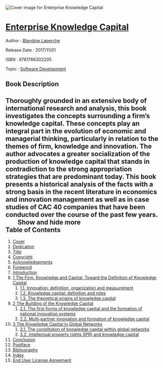 ![Cover image for Enterprise Knowledge Capital](https://imgdetail.ebookreading.net/cover/cover/software_development/EB9781786302205.jpg)

[Enterprise Knowledge Capital](https://ebookreading.net/view/book/Enterprise+Knowledge+Capital-EB9781786302205_1.html "Enterprise Knowledge Capital")
====================================================================================================================

Author : [Blandine Laperche](https://ebookreading.net/search/author/Blandine+Laperche)

Release Date : 2017/11/01

ISBN : 9781786302205

Topic : [Software Development](https://ebookreading.net/search/category/software-development)

Book Description
-----------------

 Thoroughly grounded in an extensive body of international research and analysis, this book investigates the concepts surrounding a firm’s knowledge capital. These concepts play an integral part in the evolution of economic and managerial thinking, particularly in relation to the themes of firm, knowledge and innovation.
The author advocates a greater socialization of the production of knowledge capital that stands in contradiction to the strong appropriation strategies that are predominant today. This book presents a historical analysis of the facts with a strong basis in the recent literature in economics and innovation management as well as in case studies of CAC 40 companies that have been conducted over the course of the past few years.
 
 
 
 
        Show and hide more                
Table of Contents
-----------------

1. [Cover](https://ebookreading.net/view/book/Enterprise+Knowledge+Capital-EB9781786302205_1.html)
1. [Dedication](https://ebookreading.net/view/book/Enterprise+Knowledge+Capital-EB9781786302205_3.html)
1. [Title](https://ebookreading.net/view/book/Enterprise+Knowledge+Capital-EB9781786302205_4.html)
1. [Copyright](https://ebookreading.net/view/book/Enterprise+Knowledge+Capital-EB9781786302205_5.html)
1. [Acknowledgements](https://ebookreading.net/view/book/Enterprise+Knowledge+Capital-EB9781786302205_6.html)
1. [Foreword](https://ebookreading.net/view/book/Enterprise+Knowledge+Capital-EB9781786302205_7.html)
1. [Introduction](https://ebookreading.net/view/book/Enterprise+Knowledge+Capital-EB9781786302205_8.html)
1. [1 The Firm, Knowledge and Capital: Toward the Definition of Knowledge Capital](https://ebookreading.net/view/book/Enterprise+Knowledge+Capital-EB9781786302205_9.html)
    1. [1.1. Innovation: definition, organization and measurement](https://ebookreading.net/view/book/Enterprise+Knowledge+Capital-EB9781786302205_9.html#sec1-1)
    1. [1.2. Knowledge capital: definition and roles](https://ebookreading.net/view/book/Enterprise+Knowledge+Capital-EB9781786302205_9.html#sec1-2)
    1. [1.3. The theoretical origins of knowledge capital](https://ebookreading.net/view/book/Enterprise+Knowledge+Capital-EB9781786302205_9.html#sec1-3)
1. [2 The Building of the Knowledge Capital](https://ebookreading.net/view/book/Enterprise+Knowledge+Capital-EB9781786302205_10.html)
    1. [2.1. The first forms of knowledge capital and the formation of national innovation systems](https://ebookreading.net/view/book/Enterprise+Knowledge+Capital-EB9781786302205_10.html#sec2-1)
    1. [2.2. Multi-partner innovation and formation of knowledge capital](https://ebookreading.net/view/book/Enterprise+Knowledge+Capital-EB9781786302205_10.html#sec2-2)
1. [3 The Knowledge Capital in Global Networks](https://ebookreading.net/view/book/Enterprise+Knowledge+Capital-EB9781786302205_11.html)
    1. [3.1. The constitution of knowledge capital within global networks](https://ebookreading.net/view/book/Enterprise+Knowledge+Capital-EB9781786302205_11.html#sec3-1)
    1. [3.2. Intellectual property rights (IPR) and knowledge capital](https://ebookreading.net/view/book/Enterprise+Knowledge+Capital-EB9781786302205_11.html#sec3-2)
1. [Conclusion](https://ebookreading.net/view/book/Enterprise+Knowledge+Capital-EB9781786302205_12.html)
1. [Postface](https://ebookreading.net/view/book/Enterprise+Knowledge+Capital-EB9781786302205_13.html)
1. [Bibliography](https://ebookreading.net/view/book/Enterprise+Knowledge+Capital-EB9781786302205_14.html)
1. [Index](https://ebookreading.net/view/book/Enterprise+Knowledge+Capital-EB9781786302205_15.html)
1. [End User License Agreement](https://ebookreading.net/view/book/Enterprise+Knowledge+Capital-EB9781786302205_17.html)
